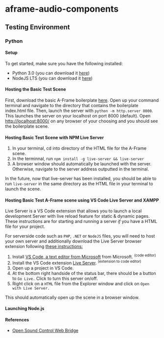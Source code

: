 # aframe-audio-components
## Testing Environment
### Python
#### Setup
To get started, make sure you have the following installed: <br/>

+ Python 3.0	 (you can download it [here](www.python.org/downloads/))
+ NodeJS LTS (you can download it [here](http://nodejs.org))



#### Hosting the Basic Test Scene
First, download the basic A-Frame boilerplate [here](https://github.com/aframevr/aframe-boilerplate/). Open up your command terminal and navigate to the directory that contains the boilerplate index.html file. Then, launch the server with `python -m http.server 8000`. This launches the server on your localhost on port 8000 (default). Open [http://localhost:8000/](http://localhost:8000/) on any browser of your choosing and you should see the boilerplate scene. 

#### Hosting Basic Test Scene with NPM Live Server
1. In your terminal, cd into directory of the HTML file for the A-Frame scene.
2. In the terminnal, run `npm install -g live-server && live-server`
3. A browser window should automatically be launched with the server. Otherwise, navigate to the server address outputted in the terminal.

In the future, now that live-server has been installed, you should be able to run `live-server` in the same directory as the HTML file in your terminal to launch the scene.

#### Hosting Basic Test A-Frame scene using VS Code Live Server and XAMPP
Live Server is a VS Code extension that allows you to launch a local development Server with live reload feature for static & dynamic pages.
These instructions are for starting and running a server *if* you have a HTML file for your project. 

For serverside code such as `PHP`, `.NET` or `NodeJS` files, you will need to host your own server and additionally download the Live Server browser extension following [these instructions:](https://github.com/ritwickdey/live-server-web-extension/edit/master/docs/Setup.md)

1. Install [VS Code, a text editor from Microsoft](https://code.visualstudio.com/download) from Microsoft. <sup>(code editor)</sup>
2. Install the VS Code extension [Live Server](https://marketplace.visualstudio.com/items?itemName=ritwickdey.LiveServer). <sup>(extension to code editor)</sup>
3. Open up a project in VS Code.
4. At the bottom right handside of the status bar, there should be a button to `Go Live.` Click to turn this server on/off.
5. Right click on a `HTML` file from the Explorer window and click on `Open with Live Server.`

This should automatically open up the scene in a browser window.


#### Launching Node.js


#### References 
+ [Open Sound Control Web Bridge](https://github.com/automata/osc-web)
